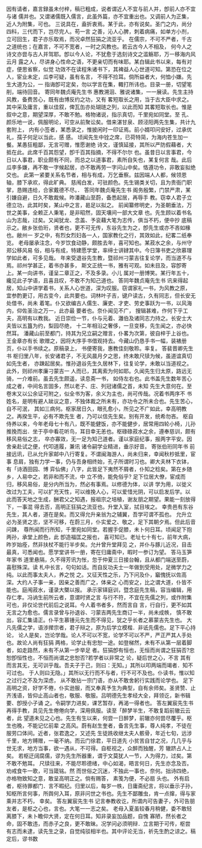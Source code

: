 <!-- { "loadSidebar": true } -->
因有请者，嘉言録虽未付梓，稿已粗成，说者谓近人不宜与前人并，卽前人亦不宜与诸
儒并也。又谓诸儒既入儒言，此虽外篇，亦不宜重出也。又调前人为正集，近人为附集，可也。
三说具在，盍折衷焉。某于此，亦有说矣。圣门之内，尚分四科，三代而下，岂尽完人。苟一言
之善，沁人心脾，刺着病痛，如单方小剂，立可回生，君子亦乐取焉，而况卓然狂狷之流亚乎。
在儒宗，不可不严者，千古之道统也；在嘉言，不可不宽者，一时之风教也。若云古今人不相及，
何今人之诗文亦尝与古人并驾耶。卽以今人论，不犹愈于选刻诗文之滥觞耶，万一移海内风云月
露之人，尽讲身心性命之语，不更亲切而有味耶。某白辑此书以来，每有对症，便思省察，似觉
功效不在读程朱诸书下，其裨益人心世道可知。第恐在位之人，宦业未定，瓜李可疑，虽有名言，
不得不捡耳。倘所益者大，何恤小嫌。先生大道为公，一
指诲卽可定矣，勿以学言在集，輙打所讳也。目录一册，切望笔削，端待回音。
寄同年魏贞庵先生书
惠教溯洄、雅说诸集，一一展读。先生主持风教，备费苦心，既有由博反约之功，又有
畧短取长之用，当于古大臣中求之。其中采及庸言，重以佳叙，俾瓦缶亦处瑚琏之列，以此而知
其畧短取长也。惟是叙中之意，期望深厚，不敢不勉。格物诸说，指示真切，千里宛如同堂。至
孔、颜乐地一说，佩服明论，可空从前聚讼矣。借来湛甘泉、顾泾阳两先生集，共计九套附上，
内有小签者，某悉录之，惟披闲时一印证焉。前小婿叩问安好，过承优礼，孺子何足以当此，感
感。
顷闻先生中铨之席，已荷特简，为海内苍生加一餐。某愚狂粗鄙，无言可赠，惟愿谢绝
诗文，谨慎延接，其所以严防假藉者，大抵在此。此席千百其怨望，卽千百其指摘，不得不尔尔
也。虽昔日以言事君，今日以人事君，职业颇有不同，而总之以道事君，素所自矢也，某复何言
哉。此后瓜李多嫌，再不敢一字候起居，亦不敢再劳一字问山中矣。恪遵功令，非敢妄拟绝交也。
此第一紧要关系名节者，相与有成，万乞垂察。兹因端人人都，候领恩轴，膝下承欢，得此旷典。
慈闱白发，可驻颜色。先生锡类关切，且为贵衙门职掌，恳赐违给，合家戴德不尽。．
答同年魏贞庵先生书
阁务殷繁，门禁严肃，某引嫌自避，日久不敢裁候。昨潘藏山至蔚，备悉起居，再辱手
教。窃幸人君子立德立功，此其时矣，某山中之言，曷足以拟之。
前闻纂修明史，为圣朝垂法，万世之美事，全赖正人秉笔，是非昭然，固天壤间一部大文章
也。先生顾以着书名山为志哉，过矣。又闻犹龙、念盖、予衮藉大笔为志传，俱当不朽，便中抄
底稿示之。敝乡张伯珩，贤者也，更不可无传，东谷先生为之，卽先生或亦不吝如椽也。敝州一
岁之中，有烈女烈妇各一人，国家教化之行，其效如此，纪畧二纸奉览。
老母屡承注念，今岁饮食动静，颇胜去年，喜可知也。某菽水之余，与州守郑公移风易
俗，相与有成，特建愿学堂，率缔士讲肄其中。今日簿书吏之欣慕理学如此者，可多见哉。
年来受退谷先生教，暨祁州刁蒙吉往复论学，而当道不与焉。祁州学甚正，着书亦甚多，
斯文正统一书，雅有可观。如未目及，容卽寄上。某一向讲书，谨呈二章正之，不及多录。小儿
属对一册博笑。某行年五十，纔见此子学语，且喜且叹，不敢不为知己道也。
答同年魏贞庵先生书
讯来得起居，知山中讲学着书，关系人心世道，深为叹服。窃谓家礼一书，为风教之原，
宜参酌更订，用古变今，此共要也。词林叶子吉，键户读古，久有同志，但长安无处借书，尚未
着笔。仆又欲编古人儒生、廉吏、才吏、劳史事跃为一书，以风海内，仰佐圣治之万一，此亦最
要者也。奈仆闻见不广，
搜辑甚难，作何下乎工夫，高明有以教我。
近日崇俭一节，仆与元着、灉伯及诸同志力持之。长安士大夫皆以五簋为约，梨园尽绝，
十二年相沿之奢侈，一旦变移，先生闻之，亦必快然耳。
潘藏山前至都门，持其为兄立嗣之赠言，仆畧为次第，彼自梓于上谷也。王金章亦有长
歌赠之，因将大序手书借观持去。今藏山仍恳手书一幅，装裱册页，仆以手书续之。原稿录上，
书便寄我，惠教佳刻敬聆。率复。
答裴晋卿先生书
枢归里八年，长安诸君子，不无风晨月夕之思，终未敢尺牍为候，虽道谊真切如先生者，
亦踈起居矣。惟孙退谷先生久居林下，往复论学，未敢以当道视之。此外，则祁州孝廉刁蒙吉一
人而已，其离索为何如耶。久闻先生归太原，路远无骑，一介难前。虽去先生颇遥，读息斋一书，
如侍左右也。此书盖先生数年苦心成之者，中间名言固多，然以老子、庄、列冠诸儒之首，未知
先生大意何在。至卷末又以公余证可附之，似全书为客，余义为主也，尚可传哉。况着书两序不
书姓名，是明有避人跐议之意，不独体裁之所未有，亦功令之所未合也。先生苦心，自不可泯，
其如三病何。枢家居日久，眼孔愈小，所见之不广如此，幸高明教之。再揆生平，必有不欺先生
者，乃可以信先生矣。别有开发，统希勿吝。
枢自侍养以来，今年老母七十有八，既不能健饭，亦不能健步，居常用四轮小椅，儿孙
推挽而出．坐于亭中看花听鸟，耳目幸无恙也。枢碌碌菽水之余，遵奉慈训，颇有移风易俗之志，
卒亦寡效，无一足为知己道者。谨以家庭纪事，报两字平安。因舍亲赴试之便，代叩道履，兼讯
诸令嗣学业精进，垂示好音。
寄张伯珩同年书
前接远讯，已从允升家邮中八行寄复。不谓闽海游人，尚未归来，幸闻秋杪抵里，宦事
息肩，独有力学一事，仍与吾身相终始，孔子所谓时习也。卿大夫林下衣钵，有「诗酒田园、博
弈仙佛」八字，此皆足下夷然不屑者，仆知之稔矣。第在乡随乡，人易中之，若非和而不流，中
立不倚，能免俗乎?
足下位居大僚，宦成而归，移风易俗，是分内所当为，然必有事焉。以修德为体，以讲
学为用，以徙义改过为工夫，可以扩充天性，可以维挽人心，可以爱惜光阴，可以启发后学。以
此而答天地之生成，酬君父之知遇，报祖宗之培植，谢友朋之期望。果能一刻放得下，一事混
得去否，高明正狂狷之流亚也。升堂入室，拭目埃之。
幸贵邑有东谷先生，其人者，道在是矣。而又得允升亲翁为之辅翼，吾学可谓不孤也。
允升立必为圣贤之志，坚不可移，在蔚三月，仆实爱之、敬之，足下其朝夕焉。但此后音问踈，
尊所闻而行所知，千里宛如同堂。若握手促膝，未卜何日耳。顷闻足下抱两孙，承堂上颜色，此
卽造福匡之报也，
喜可知已。老址七十有七，前年大病，昨岁始痊，然非扶杖不能行半步矣。允廾曾升堂拜见
之，并仆与豚儿近况，目击最真，可悉闻也。愿学堂讲书一册，寄在归庸斋中，暇时一参订为望。
答马玉笋年家书
道里悬隔，久不得芳讯为怅，忽于仲夏三日接台翰，且从都门端送至蔚，喜慰殊深。读
札中长言，句句如话。而自反功夫士一年做到受用处，足微学力之纯。以此而事太夫人，养之悦
之。又征天性之乐，乃下问及仆，竆傀抚以佐高深。大约人子事一亲，因亲之善而广之，体亲之
心而安之，比之谓大道，仆皆不能也。庭闱菽水，谨录大槩以报。
承示家铎庭训，暨念庭先生稿，容当编辑，用存仁孝。冯讷生前所云者，意谓时贤之言
与行不符，不宜在先儒之列，或作附集可也，非仅论世代前后之说耳。今人着书者多，然而言自
言，行自行，更不如其无言之为愈也。儒言录曾与孙退谷、刁蒙吉两先生商订一半，尚未成帙，
慎不敢出，容汇集请正。仆平生慕锺元先生而不得见，犹之乎长者之慕蒙吉先生也。
大凡先儒之学，语涉撵宗者，君子辩之，原为后学立模楷．非诋先儒也。足下平心持论，
论人是矣，岂论学哉。论人不可以不宽，论学不可以不严，严正严其人手处也。故论人尚有狂狷
两格，论学止有忠恕一途。如登梯然，未有不从第一层着脚者，如走路然，未有不从第一步举足
者。狂狷卽有恒也，无恒而尚谓之狂狷否?忠恕卽恒性也，不恒而尚谓之忠恕否?若学者以非常之
论，疑后世之心，不言
其有而言其无，无可训乎哉。吾夫子于己，则曰：无知。」其所以叩两端而竭者．知不可过也。
于人则曰无隐。」其所以无行而不与者，行不可不及也。仆读书，惟以知之过行之不及为深虑，
从不敢拈一宗门语，亦从不敢舍躬行实践而论学也。
足下高明之资，好学不倦，仆实逊服，而又奉真予生为典型，自有余师矣。圣贤赞、止
齐浅语，皆仰止高山者也，敬服、敬服。吕明德先生孝经大全，拜领讫，新书辑要、卽授小子诵
之。令嗣学力进矣，课艺暂存，再渴一得者也。
答左翼宸先生书
再得手教，具见先生倦倦向学，深用佩服。读至「醉梦半生，不敢复蹈前辙云云者，此
望道未见之心也。先生有生以来，何尝一日醉梦，前辙亦何尝尽覆乎。枢生也晚，不能记忆前辈
之高风。蔚有赵生奎者，备言先生事，尊人纯孝，不徒在服劳口体间。近者，张君逸之，又述先
生徒跣收继太夫人骸骨，年近七旬，远涉千里，地方赙赠，一毫不纳。而云门徐君，平日道先
小贫苦自甘之况，几几乎与世无求，地方当事，欲一遇从，不可得。自枢视之，众醉而独醒，芳
辙跻占人上矣。
若枢迂阔腐儒，谬为先生所器重，谓于文莫犹人一节，人为得力，过矣。第不敢不勉耳。
尺牍往来，不能尽聆德绪，中心如渴，晤言何日，先生亦念及否。劝戒食牛一歌，可当箴铭。然
而世俗之沉迷，不独此一事也，奈何。拙诗四绝，亦格物致知之意，敢呈高明正之。倘有赐答，
素笺为便，不必扇
头也。
外有启者，枢待罪都门．言不暇纪。归里以后，每岁一帙，日庸斋纪言，将以垂示子孙，
知枢所言何事，所舆何入耳，原非问世之书也。先生不鄙雕虫，肯一点撺，得与家乘并志不朽，
幸矣。
答左翼宸先生书
记言奉教收讫，所谓内可告妻子，外可告朋友者，是枢之心也，言也。大笔一一志之矣。
老母入夏虽较春月稍健，委不敢轻离膝下，未卜瞻仰大贤，定在何日耳。知非录妄加品题，自愧
寡陋，然长者之命，固不敢违，而赤子之良，更不敢昧。况学问必须明辩．立言期于可传，枢尝
有志而未逮，读先生之录，自觉纯驳相半也。其中评论无当，祈先生酌之谅之。稿定后，谬书数
